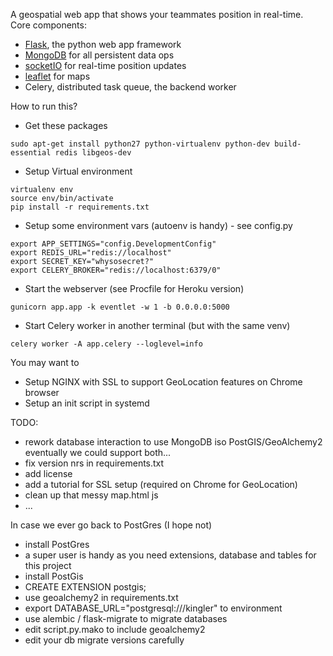 A geospatial web app that shows your teammates position in real-time.
Core components:
 
 - [Flask](http://flask.pocoo.org/), the python web app framework
 - [MongoDB](https://www.mongodb.com/) for all persistent data ops
 - [socketIO](https://flask-socketio.readthedocs.io/en/latest/) for real-time position updates
 - [leaflet](http://leafletjs.com/) for maps
 - Celery, distributed task queue, the backend worker

How to run this?

- Get these packages
```
sudo apt-get install python27 python-virtualenv python-dev build-essential redis libgeos-dev
```
- Setup Virtual environment
```
virtualenv env
source env/bin/activate
pip install -r requirements.txt
```
- Setup some environment vars (autoenv is handy) - see config.py
```
export APP_SETTINGS="config.DevelopmentConfig"
export REDIS_URL="redis://localhost"
export SECRET_KEY="whysosecret?"
export CELERY_BROKER="redis://localhost:6379/0"
```
- Start the webserver (see Procfile for Heroku version)
```
gunicorn app.app -k eventlet -w 1 -b 0.0.0.0:5000
```
- Start Celery worker in another terminal (but with the same venv)
```
celery worker -A app.celery --loglevel=info
```

You may want to

- Setup NGINX with SSL to support GeoLocation features on Chrome browser
- Setup an init script in systemd

TODO:

- rework database interaction to use MongoDB iso PostGIS/GeoAlchemy2
  eventually we could support both...
- fix version nrs in requirements.txt
- add license
- add a tutorial for SSL setup (required on Chrome for GeoLocation)
- clean up that messy map.html js
- ...



In case we ever go back to PostGres (I hope not)

- install PostGres
 - a super user is handy as you need extensions, database and tables for this project
- install PostGis
 - CREATE EXTENSION postgis;
- use geoalchemy2 in requirements.txt
 - export DATABASE_URL="postgresql:///kingler" to environment
- use alembic / flask-migrate to migrate databases
 - edit script.py.mako to include geoalchemy2
 - edit your db migrate versions carefully
